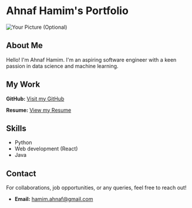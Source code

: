 # Ahnaf Hamim's Portfolio

![Your Picture (Optional)](your-picture-url.jpg) 

## About Me
Hello! I'm Ahnaf Hamim. I'm an aspiring software engineer with a keen passion in data science and machine learning.

## My Work

**GitHub:** [Visit my GitHub](https://github.com/AhnafHamim)

**Resume:** [View my Resume](https://docs.google.com/document/d/11D0nhE5ISRrXxmQi4PJ6ygp_2djJm8SWsMg7ebwsWPY/edit?usp=sharing)

## Skills

- Python
- Web development (React)
- Java

## Contact
For collaborations, job opportunities, or any queries, feel free to reach out!

- **Email:** [hamim.ahnaf@gmail.com](mailto:hamim.ahnaf@gmail.com)
